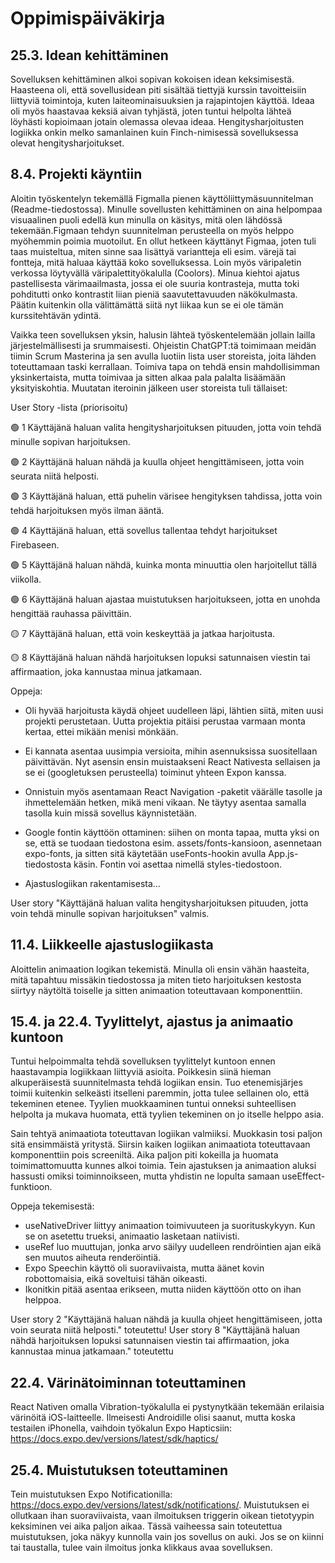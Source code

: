 # Oppimispäiväkirja

## 25.3. Idean kehittäminen

Sovelluksen kehittäminen alkoi sopivan kokoisen idean keksimisestä. Haasteena oli, että sovellusidean piti sisältää tiettyjä kurssin tavoitteisiin liittyviä toimintoja, kuten laiteominaisuuksien ja rajapintojen käyttöä. Ideaa oli myös haastavaa keksiä aivan tyhjästä, joten tuntui helpolta lähteä löyhästi kopioimaan jotain olemassa olevaa ideaa. Hengitysharjoitusten logiikka onkin melko samanlainen kuin Finch-nimisessä sovelluksessa olevat hengitysharjoitukset.

## 8.4. Projekti käyntiin

Aloitin työskentelyn tekemällä Figmalla pienen käyttöliittymäsuunnitelman (Readme-tiedostossa). Minulle sovellusten kehittäminen on aina helpompaa visuaalinen puoli edellä kun minulla on käsitys, mitä olen lähdössä tekemään.Figmaan tehdyn suunnitelman perusteella on myös helppo myöhemmin poimia muotoilut. En ollut hetkeen käyttänyt Figmaa, joten tuli taas muisteltua, miten sinne saa lisättyä variantteja eli esim. värejä tai fontteja, mitä haluaa käyttää koko sovelluksessa. Loin myös väripaletin verkossa löytyvällä väripalettityökalulla (Coolors). Minua kiehtoi ajatus pastellisesta värimaailmasta, jossa ei ole suuria kontrasteja, mutta toki pohditutti onko kontrastit liian pieniä saavutettavuuden näkökulmasta. Päätin kuitenkin olla välittämättä siitä nyt liikaa kun se ei ole tämän kurssitehtävän ydintä. 

Vaikka teen sovelluksen yksin, halusin lähteä työskentelemään jollain lailla järjestelmällisesti ja srummaisesti. Ohjeistin ChatGPT:tä toimimaan meidän tiimin Scrum Masterina ja sen avulla luotiin lista user storeista, joita lähden toteuttamaan taski kerrallaan. Toimiva tapa on tehdä ensin mahdollisimman yksinkertaista, mutta toimivaa ja sitten alkaa pala palalta lisäämään yksityiskohtia. Muutatan iteroinin jälkeen user storeista tuli tällaiset:

User Story -lista (priorisoitu)

🟢 1	Käyttäjänä haluan valita hengitysharjoituksen pituuden, jotta voin tehdä minulle sopivan harjoituksen.

🟢 2	Käyttäjänä haluan nähdä ja kuulla ohjeet hengittämiseen, jotta voin seurata niitä helposti.

🟢 3	Käyttäjänä haluan, että puhelin värisee hengityksen tahdissa, jotta voin tehdä harjoituksen myös ilman ääntä.

🟢 4	Käyttäjänä haluan, että sovellus tallentaa tehdyt harjoitukset Firebaseen.

🟢 5	Käyttäjänä haluan nähdä, kuinka monta minuuttia olen harjoitellut tällä viikolla.

🟢 6	Käyttäjänä haluan ajastaa muistutuksen harjoitukseen, jotta en unohda hengittää rauhassa päivittäin.

🟡 7	Käyttäjänä haluan, että voin keskeyttää ja jatkaa harjoitusta.

🟡 8	Käyttäjänä haluan nähdä harjoituksen lopuksi satunnaisen viestin tai affirmaation, joka kannustaa minua jatkamaan.


Oppeja:

- Oli hyvää harjoitusta käydä ohjeet uudelleen läpi, lähtien siitä, miten uusi projekti perustetaan. Uutta projektia pitäisi perustaa varmaan monta kertaa, ettei mikään menisi mönkään.

- Ei kannata asentaa uusimpia versioita, mihin asennuksissa suositellaan päivittävän. Nyt asensin ensin muistaakseni React Nativesta sellaisen ja se ei (googletuksen perusteella) toiminut yhteen Expon kanssa. 

- Onnistuin myös asentamaan React Navigation -paketit väärälle tasolle ja ihmettelemään hetken, mikä meni vikaan. Ne täytyy asentaa samalla tasolla kuin missä sovellus käynnistetään. 

- Google fontin käyttöön ottaminen: siihen on monta tapaa, mutta yksi on se, että se tuodaan tiedostona esim. assets/fonts-kansioon, asennetaan expo-fonts, ja sitten sitä käytetään useFonts-hookin avulla App.js-tiedostosta käsin. Fontin voi asettaa nimellä styles-tiedostoon. 

- Ajastuslogiikan rakentamisesta...

User story "Käyttäjänä haluan valita hengitysharjoituksen pituuden, jotta voin tehdä minulle sopivan harjoituksen" valmis. 

## 11.4. Liikkeelle ajastuslogiikasta

Aloittelin animaation logikan tekemistä. Minulla oli ensin vähän haasteita, mitä tapahtuu missäkin tiedostossa ja miten tieto harjoituksen kestosta siirtyy näytöltä toiselle ja sitten animaation toteuttavaan komponenttiin.

## 15.4. ja 22.4. Tyylittelyt, ajastus ja animaatio kuntoon

Tuntui helpoimmalta tehdä sovelluksen tyylittelyt kuntoon ennen haastavampia logiikkaan liittyviä asioita. Poikkesin siinä hieman alkuperäisestä suunnitelmasta tehdä logiikan ensin. Tuo etenemisjärjes toimii kuitenkin selkeästi itselleni paremmin, jotta tulee sellainen olo, että tekeminen etenee. Tyylien muokkaaminen tuntui onneksi suhteellisen helpolta ja mukava huomata, että tyylien tekeminen on jo itselle helppo asia.

Sain tehtyä animaatiota toteuttavan logiikan valmiiksi. Muokkasin tosi paljon sitä ensimmäistä yritystä. Siirsin kaiken logiikan animaatiota toteuttavaan komponenttiin pois screeniltä. Aika paljon piti kokeilla ja huomata toimimattomuutta kunnes alkoi toimia. Tein ajastuksen ja animaation aluksi hassusti omiksi toiminnoikseen, mutta yhdistin ne lopulta samaan useEffect-funktioon.

Oppeja tekemisestä:
- useNativeDriver liittyy animaation toimivuuteen ja suorituskykyyn. Kun se on asetettu trueksi, animaatio lasketaan natiivisti.
- useRef luo muuttujan, jonka arvo säilyy uudelleen rendröintien ajan eikä sen muutos aiheuta renderöintiä.
- Expo Speechin käyttö oli suoraviivaista, mutta äänet kovin robottomaisia, eikä soveltuisi tähän oikeasti.
- Ikonitkin pitää asentaa erikseen, mutta niiden käyttöön otto on ihan helppoa.

User story 2 "Käyttäjänä haluan nähdä ja kuulla ohjeet hengittämiseen, jotta voin seurata niitä helposti." toteutettu!
User story 8 "Käyttäjänä haluan nähdä harjoituksen lopuksi satunnaisen viestin tai affirmaation, joka kannustaa minua jatkamaan." toteutettu

## 22.4. Värinätoiminnan toteuttaminen

React Nativen omalla Vibration-työkalulla ei pystynytkään tekemään erilaisia värinöitä iOS-laitteelle. Ilmeisesti Androidille olisi saanut, mutta koska testailen iPhonella, vaihdoin työkalun Expo Hapticsiin: https://docs.expo.dev/versions/latest/sdk/haptics/

## 25.4. Muistutuksen toteuttaminen

Tein muistutuksen Expo Notificationilla: https://docs.expo.dev/versions/latest/sdk/notifications/. Muistutuksen ei ollutkaan ihan suoraviivaista, vaan ilmoituksen triggerin oikean tietotyypin keksiminen vei aika paljon aikaa. Tässä vaiheessa sain toteutettua muistutuksen, joka näkyy kunnolla vain jos sovellus on auki. Jos se on kiinni tai taustalla, tulee vain ilmoitus jonka klikkaus avaa sovelluksen.